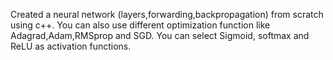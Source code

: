 Created a neural network (layers,forwarding,backpropagation) from scratch using c++. You can also use different optimization function like Adagrad,Adam,RMSprop and SGD. You can select Sigmoid, softmax and ReLU as activation functions.
